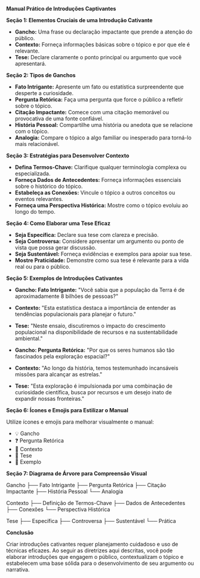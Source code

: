 **Manual Prático de Introduções Captivantes**

**Seção 1: Elementos Cruciais de uma Introdução Cativante**

* **Gancho:** Uma frase ou declaração impactante que prende a atenção do público.
* **Contexto:** Forneça informações básicas sobre o tópico e por que ele é relevante.
* **Tese:** Declare claramente o ponto principal ou argumento que você apresentará.

**Seção 2: Tipos de Ganchos**

* **Fato Intrigante:** Apresente um fato ou estatística surpreendente que desperte a curiosidade.
* **Pergunta Retórica:** Faça uma pergunta que force o público a refletir sobre o tópico.
* **Citação Impactante:** Comece com uma citação memorável ou provocativa de uma fonte confiável.
* **História Pessoal:** Compartilhe uma história ou anedota que se relacione com o tópico.
* **Analogia:** Compare o tópico a algo familiar ou inesperado para torná-lo mais relacionável.

**Seção 3: Estratégias para Desenvolver Contexto**

* **Defina Termos-Chave:** Clarifique qualquer terminologia complexa ou especializada.
* **Forneça Dados de Antecedentes:** Forneça informações essenciais sobre o histórico do tópico.
* **Estabeleça as Conexões:** Vincule o tópico a outros conceitos ou eventos relevantes.
* **Forneça uma Perspectiva Histórica:** Mostre como o tópico evoluiu ao longo do tempo.

**Seção 4: Como Elaborar uma Tese Eficaz**

* **Seja Específica:** Declare sua tese com clareza e precisão.
* **Seja Controversa:** Considere apresentar um argumento ou ponto de vista que possa gerar discussão.
* **Seja Sustentável:** Forneça evidências e exemplos para apoiar sua tese.
* **Mostre Praticidade:** Demonstre como sua tese é relevante para a vida real ou para o público.

**Seção 5: Exemplos de Introduções Cativantes**

* **Gancho: Fato Intrigante:** "Você sabia que a população da Terra é de aproximadamente 8 bilhões de pessoas?"
* **Contexto:** "Esta estatística destaca a importância de entender as tendências populacionais para planejar o futuro."
* **Tese:** "Neste ensaio, discutiremos o impacto do crescimento populacional na disponibilidade de recursos e na sustentabilidade ambiental."

* **Gancho: Pergunta Retórica:** "Por que os seres humanos são tão fascinados pela exploração espacial?"
* **Contexto:** "Ao longo da história, temos testemunhado incansáveis missões para alcançar as estrelas."
* **Tese:** "Esta exploração é impulsionada por uma combinação de curiosidade científica, busca por recursos e um desejo inato de expandir nossas fronteiras."

**Seção 6: Ícones e Emojis para Estilizar o Manual**

Utilize ícones e emojis para melhorar visualmente o manual:

* 💡 Gancho
* ❓ Pergunta Retórica
* 🔗 Contexto
* 📝 Tese
* 🤝 Exemplo

**Seção 7: Diagrama de Árvore para Compreensão Visual**

Gancho
├── Fato Intrigante
├── Pergunta Retórica
├── Citação Impactante
├── História Pessoal
└── Analogia

Contexto
├── Definição de Termos-Chave
├── Dados de Antecedentes
├── Conexões
└── Perspectiva Histórica

Tese
├── Específica
├── Controversa
├── Sustentável
└── Prática

**Conclusão**

Criar introduções cativantes requer planejamento cuidadoso e uso de técnicas eficazes. Ao seguir as diretrizes aqui descritas, você pode elaborar introduções que engagem o público, contextualizam o tópico e estabelecem uma base sólida para o desenvolvimento de seu argumento ou narrativa.